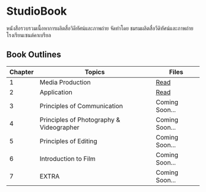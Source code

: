 # StudioBook

หนังสือรวบรวมเนื้อหาการผลิตสื่อวิดีทัศน์และภาพถ่าย จัดทําโดย ชมรมผลิตสื่อวีดิทัศน์และภาพถ่ายโรงเรียนเซนต์คาเบรียล

## Book Outlines
| Chapter | Topics                            | Files                            |
| ------- | --------------------------------- | -------------------------------- |
| 1 | Media Production                        | [Read]()         |
| 2 | Application                             | [Read]()         |
| 3 |Principles of Communication              | Coming Soon...       |
| 4 |Principles of Photography & Videographer | Coming Soon...       |
| 5 |Principles of Editing                    | Coming Soon...       |
| 6 |Introduction to Film                     | Coming Soon...       |
| 7 |EXTRA                                    | Coming Soon...       |  
